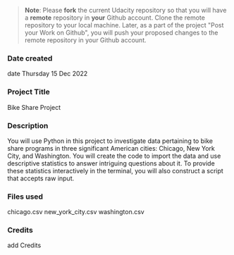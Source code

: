 >**Note**: Please **fork** the current Udacity repository so that you will have a **remote** repository in **your** Github account. Clone the remote repository to your local machine. Later, as a part of the project "Post your Work on Github", you will push your proposed changes to the remote repository in your Github account.

### Date created
date Thursday 15 Dec 2022

### Project Title
Bike Share Project

### Description
You will use Python in this project to investigate data pertaining to bike share programs in three significant American cities: Chicago, New York City, and Washington. You will create the code to import the data and use descriptive statistics to answer intriguing questions about it. To provide these statistics interactively in the terminal, you will also construct a script that accepts raw input.
### Files used
chicago.csv
new_york_city.csv
washington.csv

### Credits
add Credits

